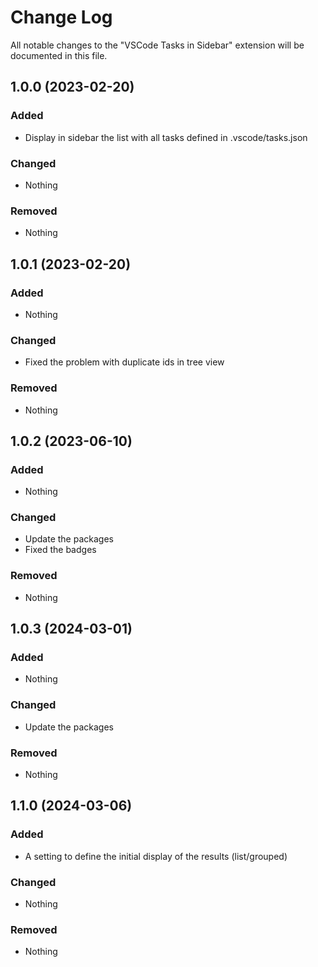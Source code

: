 # Change Log

All notable changes to the "VSCode Tasks in Sidebar" extension will be documented in this file.

## 1.0.0 (2023-02-20)

### Added

- Display in sidebar the list with all tasks defined in .vscode/tasks.json

### Changed

- Nothing

### Removed

- Nothing

## 1.0.1 (2023-02-20)

### Added

- Nothing

### Changed

- Fixed the problem with duplicate ids in tree view

### Removed

- Nothing

## 1.0.2 (2023-06-10)

### Added

- Nothing

### Changed

- Update the packages
- Fixed the badges

### Removed

- Nothing

## 1.0.3 (2024-03-01)

### Added

- Nothing

### Changed

- Update the packages

### Removed

- Nothing

## 1.1.0 (2024-03-06)

### Added

- A setting to define the initial display of the results (list/grouped)

### Changed

- Nothing

### Removed

- Nothing
